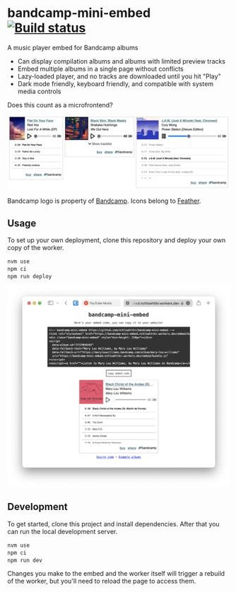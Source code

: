 # bandcamp-mini-embed [![Build status](https://badge.buildkite.com/c9d12772c3dff90c2d53ae333d2dd73eda7a384ae3a9d02bdd.svg?branch=main)](https://buildkite.com/nchlswhttkr/bandcamp-mini-embed)

A music player embed for Bandcamp albums

- Can display compilation albums and albums with limited preview tracks
- Embed multiple albums in a single page without conflicts
- Lazy-loaded player, and no tracks are downloaded until you hit "Play"
- Dark mode friendly, keyboard friendly, and compatible with system media controls

Does this count as a microfrontend?

![Three music players sit side by side - each player shows an album cover, details about the current song, music controls, and a list of tracks](./screenshots/albums.png)

Bandcamp logo is property of [Bandcamp](https://bandcamp.com). Icons belong to [Feather](https://feathericons.com/).

## Usage

To set up your own deployment, clone this repository and deploy your own copy of the worker.

```sh
nvm use
npm ci
npm run deploy
```

![A preview embed, alongside a code block containing this embed's code](./screenshots/generate-embed.png)

## Development

To get started, clone this project and install dependencies. After that you can run the local development server.

```sh
nvm use
npm ci
npm run dev
```

Changes you make to the embed and the worker itself will trigger a rebuild of the worker, but you'll need to reload the page to access them.
